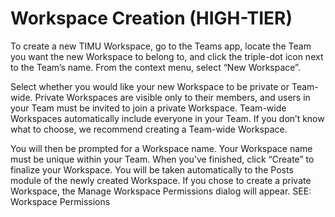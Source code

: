 # Workspace Creation (HIGH-TIER)

To create a new TIMU Workspace, go to the Teams app, locate the Team you want the new Workspace to belong to, and click the triple-dot icon next to the Team’s name. From the context menu, select “New Workspace”.

Select whether you would like your new Workspace to be private or Team-wide. Private Workspaces are visible only to their members, and users in your Team must be invited to join a private Workspace. Team-wide Workspaces automatically include everyone in your Team. If you don’t know what to choose, we recommend creating a Team-wide Workspace.

You will then be prompted for a Workspace name. Your Workspace name must be unique within your Team. When you’ve finished, click “Create” to finalize your Workspace. You will be taken automatically to the Posts module of the newly created Workspace. If you chose to create a private Workspace, the Manage Workspace Permissions dialog will appear. SEE: Workspace Permissions
